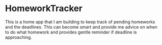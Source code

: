 # HomeworkTracker

This is a home app that I am building to keep track of pending homeworks and the deadlines. This can become smart and provide me advice on when to do what homework and provides gentle reminder if deadline is approaching.
